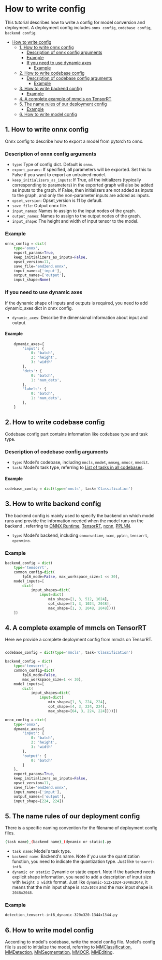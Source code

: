 # How to write config

This tutorial describes how to write a config for model conversion and deployment. A deployment config includes `onnx config`, `codebase config`, `backend config`.

<!-- TOC -->

- [How to write config](#how-to-write-config)
  - [1. How to write onnx config](#1-how-to-write-onnx-config)
    - [Description of onnx config arguments](#description-of-onnx-config-arguments)
    - [Example](#example)
    - [If you need to use dynamic axes](#if-you-need-to-use-dynamic-axes)
      - [Example](#example-1)
  - [2. How to write codebase config](#2-how-to-write-codebase-config)
    - [Description of codebase config arguments](#description-of-codebase-config-arguments)
      - [Example](#example-2)
  - [3. How to write backend config](#3-how-to-write-backend-config)
    - [Example](#example-3)
  - [4. A complete example of mmcls on TensorRT](#4-a-complete-example-of-mmcls-on-tensorrt)
  - [5. The name rules of our deployment config](#5-the-name-rules-of-our-deployment-config)
    - [Example](#example-4)
  - [6. How to write model config](#6-how-to-write-model-config)

<!-- TOC -->

## 1. How to write onnx config

Onnx config to describe how to export a model from pytorch to onnx.

### Description of onnx config arguments

- `type`: Type of config dict. Default is `onnx`.
- `export_params`: If specified, all parameters will be exported. Set this to False if you want to export an untrained model.
- `keep_initializers_as_inputs`: If True, all the initializers (typically corresponding to parameters) in the exported graph will also be added as inputs to the graph. If False, then initializers are not added as inputs to the graph, and only the non-parameter inputs are added as inputs.
- `opset_version`: Opset_version is 11 by default.
- `save_file`: Output onnx file.
- `input_names`: Names to assign to the input nodes of the graph.
- `output_names`: Names to assign to the output nodes of the graph.
- `input_shape`: The height and width of input tensor to the model.

### Example

```python
onnx_config = dict(
    type='onnx',
    export_params=True,
    keep_initializers_as_inputs=False,
    opset_version=11,
    save_file='end2end.onnx',
    input_names=['input'],
    output_names=['output'],
    input_shape=None)
```

### If you need to use dynamic axes

If the dynamic shape of inputs and outputs is required, you need to add dynamic_axes dict in onnx config.

- `dynamic_axes`: Describe the dimensional information about input and output.

#### Example

```python
    dynamic_axes={
        'input': {
            0: 'batch',
            2: 'height',
            3: 'width'
        },
        'dets': {
            0: 'batch',
            1: 'num_dets',
        },
        'labels': {
            0: 'batch',
            1: 'num_dets',
        },
    }
```

## 2. How to write codebase config

Codebase config part contains information like codebase type and task type.

### Description of codebase config arguments

- `type`: Model's codebase, including `mmcls`, `mmdet`, `mmseg`, `mmocr`, `mmedit`.
- `task`: Model's task type, referring to [List of tasks in all codebases](#list-of-tasks-in-all-codebases).

#### Example

```python
codebase_config = dict(type='mmcls', task='Classification')
```

## 3. How to write backend config

The backend config is mainly used to specify the backend on which model runs and provide the information needed when the model runs on the backend , referring to [ONNX Runtime](../05-supported-backends/onnxruntime.md), [TensorRT](../05-supported-backends/tensorrt.md), [ncnn](../05-supported-backends/ncnn.md), [PPLNN](../05-supported-backends/pplnn.md).

- `type`: Model's backend, including `onnxruntime`, `ncnn`, `pplnn`, `tensorrt`, `openvino`.

### Example

```python
backend_config = dict(
    type='tensorrt',
    common_config=dict(
        fp16_mode=False, max_workspace_size=1 << 30),
    model_inputs=[
        dict(
            input_shapes=dict(
                input=dict(
                    min_shape=[1, 3, 512, 1024],
                    opt_shape=[1, 3, 1024, 2048],
                    max_shape=[1, 3, 2048, 2048])))
    ])
```

## 4. A complete example of mmcls on TensorRT

Here we provide a complete deployment config from mmcls on TensorRT.

```python

codebase_config = dict(type='mmcls', task='Classification')

backend_config = dict(
    type='tensorrt',
    common_config=dict(
        fp16_mode=False,
        max_workspace_size=1 << 30),
    model_inputs=[
        dict(
            input_shapes=dict(
                input=dict(
                    min_shape=[1, 3, 224, 224],
                    opt_shape=[4, 3, 224, 224],
                    max_shape=[64, 3, 224, 224])))])

onnx_config = dict(
    type='onnx',
    dynamic_axes={
        'input': {
            0: 'batch',
            2: 'height',
            3: 'width'
        },
        'output': {
            0: 'batch'
        }
    },
    export_params=True,
    keep_initializers_as_inputs=False,
    opset_version=11,
    save_file='end2end.onnx',
    input_names=['input'],
    output_names=['output'],
    input_shape=[224, 224])
```

## 5. The name rules of our deployment config

There is a specific naming convention for the filename of deployment config files.

```bash
(task name)_(backend name)_(dynamic or static).py
```

- `task name`: Model's task type.
- `backend name`: Backend's name. Note if you use the quantization function, you need to indicate the quantization type. Just like `tensorrt-int8`.
- `dynamic or static`: Dynamic or static export. Note if the backend needs explicit shape information, you need to add a description of input size with `height x width` format. Just like `dynamic-512x1024-2048x2048`, it means that the min input shape is `512x1024` and the max input shape is `2048x2048`.

### Example

```bash
detection_tensorrt-int8_dynamic-320x320-1344x1344.py
```

## 6. How to write model config

According to model's codebase, write the model config file. Model's config file is used to initialize the model, referring to [MMClassification](https://github.com/open-mmlab/mmclassification/blob/master/docs/en/tutorials/config.md), [MMDetection](https://github.com/open-mmlab/mmdetection/blob/master/docs/en/tutorials/config.md), [MMSegmentation](https://github.com/open-mmlab/mmsegmentation/blob/master/docs/en/tutorials/config.md), [MMOCR](https://github.com/open-mmlab/mmocr/blob/main/docs/en/tutorials/config.md), [MMEditing](https://github.com/open-mmlab/mmediting/blob/master/docs/en/config.md).
